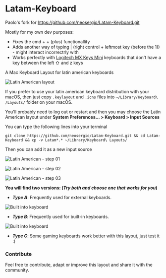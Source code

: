 # Latam-Keyboard
Paolo's fork for https://github.com/neosergio/Latam-Keyboard.git

Mostly for my own dev purposes:
- Fixes the cmd + + (plus) functionallity
- Adds another way of typing | (right control + leftmost key (before the 1)) - might interact incorrectrly with 
- Works perfectly with [Logitech MX Keys Mini](https://www.logitech.com/en-us/shop/p/mx-keys-mini.920-010388?sp=1&searchclick=Logitech) keyboards that don't have a key between the left ⇧ and z keys
 
A Mac Keyboard Layout for latin american keyboards

![Latin American layout](http://i.imgur.com/5zm6nHB.png)

If you prefer to use your latin american keyboard distribution with your macOS, then just copy `.keylayout` and `.icns` files into `~/Library/Keyboard\ /Layouts/` folder on your macOS.

You'll probably need to log out or restart and then you may choose the Latin American layout under **System Preferences... > Keyboard > Input Sources**

You can type the following lines into your terminal


```
git clone https://github.com/neosergio/Latam-Keyboard.git && cd Latam-Keyboard && cp -v Latam*.* ~/Library/Keyboard\ Layouts/
```

Then you can add it as a new input source

![Latin American - step 01](http://i.imgur.com/SUiyeLT.png)

![Latin American - step 02](http://i.imgur.com/iHXGlM1.png)

![Latin American - step 03](http://i.imgur.com/zkXihp7.png)

**You will find two versions: (_Try both and choose one that works for you_)**

- _**Type A**_: Frequently used for external keyboards.

![Built into keyboard](http://i.imgur.com/65X5vVI.jpg)

- _**Type B**_: Frequently used for built-in keyboards.

![Built into keyboard](http://i.imgur.com/Cphc5Py.jpg)

- _**Type C**_: Some gaming keyboards work better with this layout, just test it :)

### Contribute ###

Feel free to contribute, adapt or improve this layout and share it with the community.


